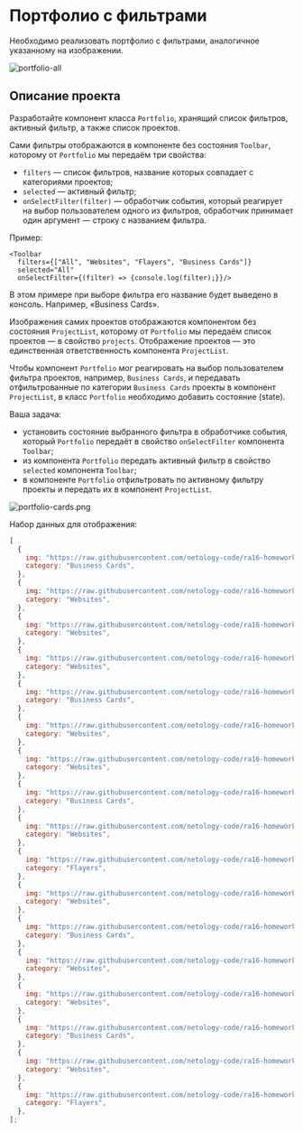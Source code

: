 # Портфолио с фильтрами

Необходимо реализовать портфолио с фильтрами, аналогичное указанному на изображении.

![portfolio-all](./assets/portfolio-all.png)

## Описание проекта

Разработайте компонент класса `Portfolio`, хранящий список фильтров, активный фильтр, а также список проектов.

Сами фильтры отображаются в компоненте без состояния `Toolbar`, которому от `Portfolio` мы передаём три свойства:

- `filters` — список фильтров, название которых совпадает с категориями проектов;
- `selected` — активный фильтр;
- `onSelectFilter(filter)` — обработчик события, который реагирует на выбор пользователем одного из фильтров, обработчик принимает один аргумент — строку с названием фильтра.

Пример:

```
<Toolbar
  filters={["All", "Websites", "Flayers", "Business Cards"]}
  selected="All"
  onSelectFilter={(filter) => {console.log(filter);}}/>
```

В этом примере при выборе фильтра его название будет выведено в консоль. Например, «Business Cards».

Изображения самих проектов отображаются компонентом без состояния `ProjectList`, которому от `Portfolio` мы передаём список проектов — в свойство `projects`. Отображение проектов — это единственная ответственность компонента `ProjectList`.

Чтобы компонент `Portfolio` мог реагировать на выбор пользователем фильтра проектов, например, `Business Cards`, и передавать отфильтрованные по категории `Business Cards` проекты в компонент `ProjectList`, в класс `Portfolio` необходимо добавить состояние (state).

Ваша задача:

- установить состояние выбранного фильтра в обработчике события, который `Portfolio` передаёт в свойство `onSelectFilter` компонента `Toolbar`;
- из компонента `Portfolio` передать активный фильтр в свойство `selected` компонента `Toolbar`;
- в компоненте `Portfolio` отфильтровать по активному фильтру проекты и передать их в компонент `ProjectList`.

![portfolio-cards.png](./assets/portfolio-cards.png)

Набор данных для отображения:

```js
[
  {
    img: "https://raw.githubusercontent.com/netology-code/ra16-homeworks/master/events-state/filter/img/mon.jpg",
    category: "Business Cards",
  },
  {
    img: "https://raw.githubusercontent.com/netology-code/ra16-homeworks/master/events-state/filter/img/200.jpg",
    category: "Websites",
  },
  {
    img: "https://raw.githubusercontent.com/netology-code/ra16-homeworks/master/events-state/filter/img/emi_haze.jpg",
    category: "Websites",
  },
  {
    img: "https://raw.githubusercontent.com/netology-code/ra16-homeworks/master/events-state/filter/img/codystretch.jpg",
    category: "Websites",
  },
  {
    img: "https://raw.githubusercontent.com/netology-code/ra16-homeworks/master/events-state/filter/img/Triangle_003.jpg",
    category: "Business Cards",
  },
  {
    img: "https://raw.githubusercontent.com/netology-code/ra16-homeworks/master/events-state/filter/img/place200x290.png",
    category: "Websites",
  },
  {
    img: "https://raw.githubusercontent.com/netology-code/ra16-homeworks/master/events-state/filter/img/200.jpg",
    category: "Websites",
  },
  {
    img: "https://raw.githubusercontent.com/netology-code/ra16-homeworks/master/events-state/filter/img/transmission.jpg",
    category: "Business Cards",
  },
  {
    img: "https://raw.githubusercontent.com/netology-code/ra16-homeworks/master/events-state/filter/img/place200x290_1.png",
    category: "Websites",
  },
  {
    img: "https://raw.githubusercontent.com/netology-code/ra16-homeworks/master/events-state/filter/img/place200x290_2.png",
    category: "Flayers",
  },
  {
    img: "https://raw.githubusercontent.com/netology-code/ra16-homeworks/master/events-state/filter/img/the_ninetys_brand.jpg",
    category: "Websites",
  },
  {
    img: "https://raw.githubusercontent.com/netology-code/ra16-homeworks/master/events-state/filter/img/dia.jpg",
    category: "Business Cards",
  },
  {
    img: "https://raw.githubusercontent.com/netology-code/ra16-homeworks/master/events-state/filter/img/Triangle_350x197.jpg",
    category: "Websites",
  },
  {
    img: "https://raw.githubusercontent.com/netology-code/ra16-homeworks/master/events-state/filter/img/emi_haze.jpg",
    category: "Websites",
  },
  {
    img: "https://raw.githubusercontent.com/netology-code/ra16-homeworks/master/events-state/filter/img/transmission.jpg",
    category: "Business Cards",
  },
  {
    img: "https://raw.githubusercontent.com/netology-code/ra16-homeworks/master/events-state/filter/img/Triangle_350x197_1.jpg",
    category: "Websites",
  },
  {
    img: "https://raw.githubusercontent.com/netology-code/ra16-homeworks/master/events-state/filter/img/place200x290_3.png",
    category: "Flayers",
  },
];
```
